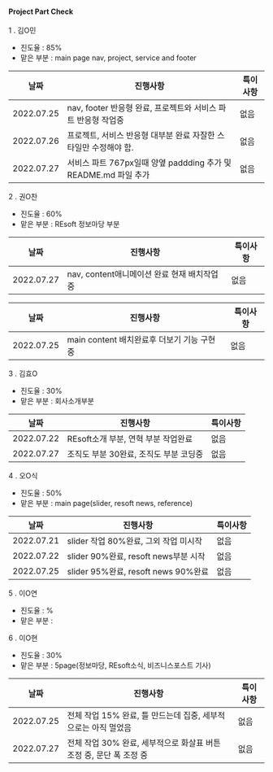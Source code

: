 #### Project Part Check

1 . 김O민

* 진도율 : 85%
* 맡은 부분 : main page nav, project, service and footer

|날짜|진행사항|특이사항|
|---|---|---|
|2022.07.25|nav, footer 반응형 완료, 프로젝트와 서비스 파트 반응형 작업중|없음|
|2022.07.26|프로젝트, 서비스 반응형 대부분 완료 자잘한 스타일만 수정해야 함.|없음|
|2022.07.27|서비스 파트 767px일때 양옆 paddding 추가 및 README.md 파일 추가|없음|

2 . 권O찬

* 진도율 : 60%
* 맡은 부분 : REsoft 정보마당 부분
 
|날짜|진행사항|특이사항|
|---|---|---|
|2022.07.27|nav, content애니메이션 완료 현재 배치작업 중|없음|

|날짜|진행사항|특이사항|
|---|---|---|
|2022.07.25|main content 배치완료후 더보기 기능 구현중 |없음|

3 . 김효O

* 진도율 : 30%
* 맡은 부분 : 회사소개부분

|날짜|진행사항|특이사항|
|---|---|---|
|2022.07.22|REsoft소개 부분, 연혁 부분 작업완료|없음|
|2022.07.27|조직도 부분 30완료, 조직도 부분 코딩중|없음|

4 . 오O식

* 진도율 : 50%
* 맡은 부분 : main page(slider, resoft news, reference)

|날짜|진행사항|특이사항|
|---|---|---|
|2022.07.21|slider 작업 80%완료, 그외 작업 미시작|없음|
|2022.07.22|slider 90%완료, resoft news부분 시작|없음|
|2022.07.25|slider 95%완료, resoft news 90%완료|없음|

5 . 이O연

* 진도율 : %
* 맡은 부분 :

6 . 이O현

* 진도율 : 30%
* 맡은 부분 : 5page(정보마당, REsoft소식, 비즈니스포스트 기사)

|날짜|진행사항|특이사항|
|---|---|---|
|2022.07.25|전체 작업 15% 완료, 틀 만드는데 집중, 세부적으로는 아직 멀었음|없음|
|2022.07.27|전체 작업 30% 완료, 세부적으로 화살표 버튼 조정 중, 문단 폭 조정 중|없음|

